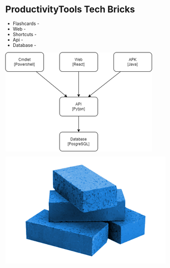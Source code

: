 # ProductivityTools Tech Bricks

- Flashcards -
- Web -
- Shortcuts -
- Api -
- Database -


![HLObjects](./Images/Arch.png)


![TechBricks](./Images/Icon/TechBricks.png)